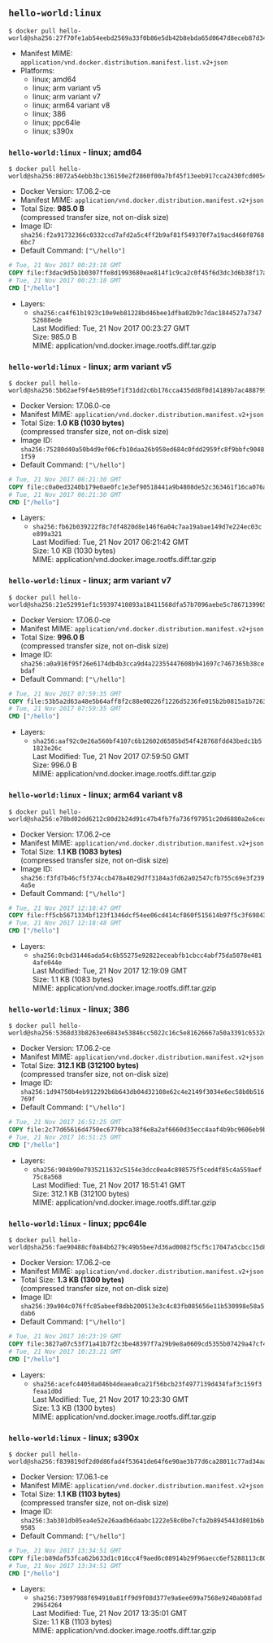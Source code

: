 ## `hello-world:linux`

```console
$ docker pull hello-world@sha256:27f70fe1ab54eebd2569a33f0b86e5db42b8ebda65d0647d8eceb87d34462efd
```

-	Manifest MIME: `application/vnd.docker.distribution.manifest.list.v2+json`
-	Platforms:
	-	linux; amd64
	-	linux; arm variant v5
	-	linux; arm variant v7
	-	linux; arm64 variant v8
	-	linux; 386
	-	linux; ppc64le
	-	linux; s390x

### `hello-world:linux` - linux; amd64

```console
$ docker pull hello-world@sha256:8072a54ebb3bc136150e2f2860f00a7bf45f13eeb917cca2430fcd0054c8e51b
```

-	Docker Version: 17.06.2-ce
-	Manifest MIME: `application/vnd.docker.distribution.manifest.v2+json`
-	Total Size: **985.0 B**  
	(compressed transfer size, not on-disk size)
-	Image ID: `sha256:f2a91732366c0332ccd7afd2a5c4ff2b9af81f549370f7a19acd460f87686bc7`
-	Default Command: `["\/hello"]`

```dockerfile
# Tue, 21 Nov 2017 00:23:18 GMT
COPY file:f3dac9d5b1b0307ffe8d1993680eae814f1c9ca2c0f45f6d3dc3d6b38f17a7f8 in / 
# Tue, 21 Nov 2017 00:23:18 GMT
CMD ["/hello"]
```

-	Layers:
	-	`sha256:ca4f61b1923c10e9eb81228bd46bee1dfba02b9c7dac1844527a734752688ede`  
		Last Modified: Tue, 21 Nov 2017 00:23:27 GMT  
		Size: 985.0 B  
		MIME: application/vnd.docker.image.rootfs.diff.tar.gzip

### `hello-world:linux` - linux; arm variant v5

```console
$ docker pull hello-world@sha256:5b62aef9f4e58b95ef1f31dd2c6b176cca435dd8f0d14189b7ac48879908134f
```

-	Docker Version: 17.06.0-ce
-	Manifest MIME: `application/vnd.docker.distribution.manifest.v2+json`
-	Total Size: **1.0 KB (1030 bytes)**  
	(compressed transfer size, not on-disk size)
-	Image ID: `sha256:75280d40a50b4d9ef06cfb10daa26b958ed684c0fdd2959fc8f9bbfc90481f59`
-	Default Command: `["\/hello"]`

```dockerfile
# Tue, 21 Nov 2017 06:21:30 GMT
COPY file:c0a0ed3240b179e0ae0fc1e3ef90518441a9b4808de52c363461f16ca076ac51 in / 
# Tue, 21 Nov 2017 06:21:30 GMT
CMD ["/hello"]
```

-	Layers:
	-	`sha256:fb62b039222f8c7df4820d8e146f6a04c7aa19abae149d7e224ec03ce899a321`  
		Last Modified: Tue, 21 Nov 2017 06:21:42 GMT  
		Size: 1.0 KB (1030 bytes)  
		MIME: application/vnd.docker.image.rootfs.diff.tar.gzip

### `hello-world:linux` - linux; arm variant v7

```console
$ docker pull hello-world@sha256:21e52991ef1c59397410893a18411568dfa57b7096aebe5c78671399652c0739
```

-	Docker Version: 17.06.0-ce
-	Manifest MIME: `application/vnd.docker.distribution.manifest.v2+json`
-	Total Size: **996.0 B**  
	(compressed transfer size, not on-disk size)
-	Image ID: `sha256:a0a916f95f26e6174db4b3cca9d4a22355447608b941697c7467365b38cebdaf`
-	Default Command: `["\/hello"]`

```dockerfile
# Tue, 21 Nov 2017 07:59:35 GMT
COPY file:53b5a2d63a48e5b64aff8f2c88e00226f1226d5236fe015b2b0815a1b72637f7 in / 
# Tue, 21 Nov 2017 07:59:35 GMT
CMD ["/hello"]
```

-	Layers:
	-	`sha256:aaf92c0e26a560bf4107c6b12602d6585bd54f428768fdd43bedc1b51823e26c`  
		Last Modified: Tue, 21 Nov 2017 07:59:50 GMT  
		Size: 996.0 B  
		MIME: application/vnd.docker.image.rootfs.diff.tar.gzip

### `hello-world:linux` - linux; arm64 variant v8

```console
$ docker pull hello-world@sha256:e78bd02dd6212c80d2b24d91c47b4fb7fa736f97951c20d6880a2e6ceaf7ba94
```

-	Docker Version: 17.06.2-ce
-	Manifest MIME: `application/vnd.docker.distribution.manifest.v2+json`
-	Total Size: **1.1 KB (1083 bytes)**  
	(compressed transfer size, not on-disk size)
-	Image ID: `sha256:f3fd7b46cf5f374ccb478a4029d7f3184a3fd62a02547cfb755c69e3f2394a5e`
-	Default Command: `["\/hello"]`

```dockerfile
# Tue, 21 Nov 2017 12:18:47 GMT
COPY file:ff5cb5671334bf123f1346dcf54ee06cd414cf860f515614b97f5c3f69843cb5 in / 
# Tue, 21 Nov 2017 12:18:48 GMT
CMD ["/hello"]
```

-	Layers:
	-	`sha256:0cbd31446ada54c6b55275e92822eceabfb1cbcc4abf75da5078e4814afe044e`  
		Last Modified: Tue, 21 Nov 2017 12:19:09 GMT  
		Size: 1.1 KB (1083 bytes)  
		MIME: application/vnd.docker.image.rootfs.diff.tar.gzip

### `hello-world:linux` - linux; 386

```console
$ docker pull hello-world@sha256:5368d33b8263ee6843e53846cc5022c16c5e81626667a50a3391c6532d05a1c7
```

-	Docker Version: 17.06.2-ce
-	Manifest MIME: `application/vnd.docker.distribution.manifest.v2+json`
-	Total Size: **312.1 KB (312100 bytes)**  
	(compressed transfer size, not on-disk size)
-	Image ID: `sha256:1d94750b4eb912292b6b643db04d32108e62c4e2149f3034e6ec58b0b516769f`
-	Default Command: `["\/hello"]`

```dockerfile
# Tue, 21 Nov 2017 16:51:25 GMT
COPY file:2c77d65616d4750ec6770bca38f6e8a2af6660d35ecc4aaf4b9bc9606eb9b09e in / 
# Tue, 21 Nov 2017 16:51:25 GMT
CMD ["/hello"]
```

-	Layers:
	-	`sha256:904b90e7935211632c5154e3dcc0ea4c898575f5ced4f85c4a559aef75c8a568`  
		Last Modified: Tue, 21 Nov 2017 16:51:41 GMT  
		Size: 312.1 KB (312100 bytes)  
		MIME: application/vnd.docker.image.rootfs.diff.tar.gzip

### `hello-world:linux` - linux; ppc64le

```console
$ docker pull hello-world@sha256:fae90488cf0a84b6279c49b5bee7d36ad0082f5cf5c17047a5cbcc15d8aaf7fe
```

-	Docker Version: 17.06.2-ce
-	Manifest MIME: `application/vnd.docker.distribution.manifest.v2+json`
-	Total Size: **1.3 KB (1300 bytes)**  
	(compressed transfer size, not on-disk size)
-	Image ID: `sha256:39a904c076ffc85abeef8dbb200513e3c4c83fb085656e11b530998e58a5dab6`
-	Default Command: `["\/hello"]`

```dockerfile
# Tue, 21 Nov 2017 10:23:19 GMT
COPY file:3827a07c53f71a41b7f2c3be48397f7a29b9e8a0609cd5355b07429a47cf42ac in / 
# Tue, 21 Nov 2017 10:23:21 GMT
CMD ["/hello"]
```

-	Layers:
	-	`sha256:acefc44050a046b4deaea0ca21f56bcb23f4977139d434faf3c159f3feaa1d0d`  
		Last Modified: Tue, 21 Nov 2017 10:23:30 GMT  
		Size: 1.3 KB (1300 bytes)  
		MIME: application/vnd.docker.image.rootfs.diff.tar.gzip

### `hello-world:linux` - linux; s390x

```console
$ docker pull hello-world@sha256:f839819df2d0d86fad4f53641de64f6e90ae3b77d6ca28011c77ad34aa7afd92
```

-	Docker Version: 17.06.1-ce
-	Manifest MIME: `application/vnd.docker.distribution.manifest.v2+json`
-	Total Size: **1.1 KB (1103 bytes)**  
	(compressed transfer size, not on-disk size)
-	Image ID: `sha256:3ab301db05ea4e52e26aadb6daabc1222e58c0be7cfa2b8945443d801b6b9585`
-	Default Command: `["\/hello"]`

```dockerfile
# Tue, 21 Nov 2017 13:34:51 GMT
COPY file:b89daf53fca62b633d1c016cc4f9aed6c08914b29f96aecc6ef5288113c80acf in / 
# Tue, 21 Nov 2017 13:34:51 GMT
CMD ["/hello"]
```

-	Layers:
	-	`sha256:73097988f694910a81ff9d9f08d377e9a6ee699a7568e9240ab08fad29654264`  
		Last Modified: Tue, 21 Nov 2017 13:35:01 GMT  
		Size: 1.1 KB (1103 bytes)  
		MIME: application/vnd.docker.image.rootfs.diff.tar.gzip
